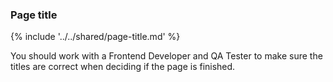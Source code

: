 ### Page title

{% include '../../shared/page-title.md' %}

You should work with a Frontend Developer and QA Tester to make sure the titles are correct when deciding if the page is finished.

